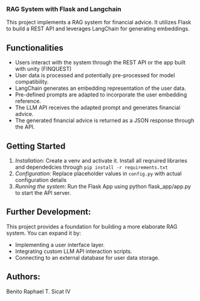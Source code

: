 ### RAG System with Flask and Langchain
This project implements a RAG system for financial advice. It utilizes Flask to build a REST API and leverages LangChain for generating embeddings.

## Functionalities 
- Users interact with the system through the REST API or the app built with unity (FINQUEST)
- User data is processed and potentially pre-processed for model compatibility.
- LangChain generates an embedding representation of the user data.
- Pre-defined prompts are adapted to incorporate the user embedding reference.
- The LLM API receives the adapted prompt and generates financial advice.
- The generated financial advice is returned as a JSON response through the API.

## Getting Started

1. *Installation*: Create a venv and activate it. Install all reqruired libraries and dependedcies through `pip install -r requirements.txt` 
2. *Configuration*: Replace placeholder values in `config.py` with actual configuration details 
3. *Running the system*: Run the Flask App using python flask_app/app.py to start the API server.

## Further Development:

This project provides a foundation for building a more elaborate RAG system. You can expand it by:

- Implementing a user interface layer.
- Integrating custom LLM API interaction scripts.
- Connecting to an external database for user data storage.

## Authors:
Benito Raphael T. Sicat IV
